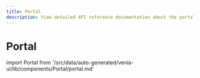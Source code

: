 ```yaml
---
title: Portal
description: View detailed API reference documentation about the portal component in the Venia UI package of the PWA Studio framework.
---
```


# Portal

<!--
The reference doc content is generated automatically from the source code.
To update this section, update the doc blocks in the source code
-->

import Portal from '/src/data/auto-generated/venia-ui/lib/components/Portal/portal.md'

<Portal />
